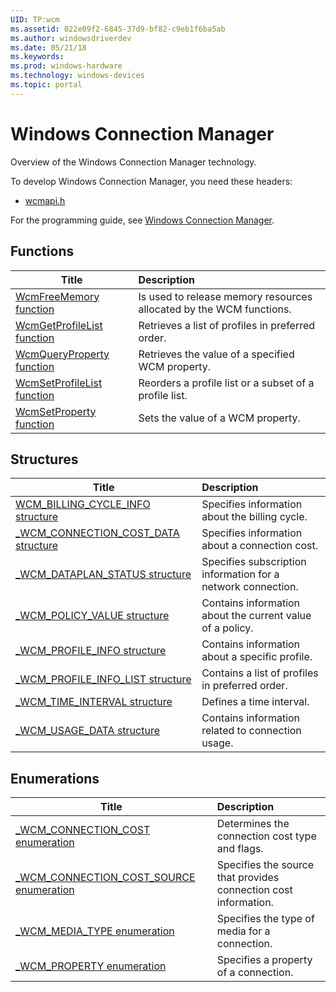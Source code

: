 ```yaml
---
UID: TP:wcm
ms.assetid: 022e09f2-6845-37d9-bf82-c9eb1f6ba5ab
ms.author: windowsdriverdev
ms.date: 05/21/18
ms.keywords: 
ms.prod: windows-hardware
ms.technology: windows-devices
ms.topic: portal
---
```


# Windows Connection Manager



Overview of the Windows Connection Manager technology.

To develop Windows Connection Manager, you need these headers:

 * [wcmapi.h](..\wcmapi\index.md)

For the programming guide, see [Windows Connection Manager](https://review.docs.microsoft.com/en-us/win32-test/wcm).

## Functions

| Title   | Description   |
| ---- |:---- |
| [WcmFreeMemory function](..\wcmapi\nf-wcmapi-wcmfreememory.md) | Is used to release memory resources allocated by the WCM functions. |
| [WcmGetProfileList function](..\wcmapi\nf-wcmapi-wcmgetprofilelist.md) | Retrieves a list of profiles in preferred order. |
| [WcmQueryProperty function](..\wcmapi\nf-wcmapi-wcmqueryproperty.md) | Retrieves the value of a specified WCM property. |
| [WcmSetProfileList function](..\wcmapi\nf-wcmapi-wcmsetprofilelist.md) | Reorders a profile list or a subset of a profile list. |
| [WcmSetProperty function](..\wcmapi\nf-wcmapi-wcmsetproperty.md) | Sets the value of a WCM property. |

## Structures

| Title   | Description   |
| ---- |:---- |
| [WCM_BILLING_CYCLE_INFO structure](..\wcmapi\ns-wcmapi-wcm_billing_cycle_info.md) | Specifies information about the billing cycle. |
| [_WCM_CONNECTION_COST_DATA structure](..\wcmapi\ns-wcmapi-_wcm_connection_cost_data.md) | Specifies information about a connection cost. |
| [_WCM_DATAPLAN_STATUS structure](..\wcmapi\ns-wcmapi-_wcm_dataplan_status.md) | Specifies subscription information for a network connection. |
| [_WCM_POLICY_VALUE structure](..\wcmapi\ns-wcmapi-_wcm_policy_value.md) | Contains information about the current value of a policy. |
| [_WCM_PROFILE_INFO structure](..\wcmapi\ns-wcmapi-_wcm_profile_info.md) | Contains information about a specific profile. |
| [_WCM_PROFILE_INFO_LIST structure](..\wcmapi\ns-wcmapi-_wcm_profile_info_list.md) | Contains a list of profiles in preferred order. |
| [_WCM_TIME_INTERVAL structure](..\wcmapi\ns-wcmapi-_wcm_time_interval.md) | Defines a time interval. |
| [_WCM_USAGE_DATA structure](..\wcmapi\ns-wcmapi-_wcm_usage_data.md) | Contains information related to connection usage. |

## Enumerations

| Title   | Description   |
| ---- |:---- |
| [_WCM_CONNECTION_COST enumeration](..\wcmapi\ne-wcmapi-_wcm_connection_cost.md) | Determines the connection cost type and flags. |
| [_WCM_CONNECTION_COST_SOURCE enumeration](..\wcmapi\ne-wcmapi-_wcm_connection_cost_source.md) | Specifies the source that provides connection cost information. |
| [_WCM_MEDIA_TYPE enumeration](..\wcmapi\ne-wcmapi-_wcm_media_type.md) | Specifies the type of media for a connection. |
| [_WCM_PROPERTY enumeration](..\wcmapi\ne-wcmapi-_wcm_property.md) | Specifies a property of a connection. |
